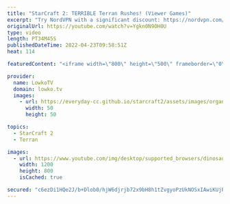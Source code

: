 ```yaml
---
title: "StarCraft 2: TERRIBLE Terran Rushes! (Viewer Games)"
excerpt: "Try NordVPN with a significant discount: https://nordvpn.com/lowkotv In this video I cast two viewer submitted games in StarCraft 2. If you have an awesome game that you would like me to cast, you can submit it to replays@lowko.tv.  00:00 Thanks to NordVPN 00:54 Silver League Terran vs Protoss 15:10"
originalUrl: https://youtube.com/watch?v=Ygkn0N9OH0U
type: video
length: PT34M45S
publishedDateTime: 2022-04-23T09:58:51Z
heat: 114

featuredContent: "<iframe width=\"800\" height=\"500\" frameborder=\"0\" src=\"https://www.youtube.com/embed/Ygkn0N9OH0U\" allow=\"accelerometer; autoplay; encrypted-media; gyroscope; picture-in-picture\" allowfullscreen></iframe>"

provider:
  name: LowkoTV
  domain: lowko.tv
  images:
    - url: https://everyday-cc.github.io/starcraft2/assets/images/organizations/lowko.tv-50x50.jpg
      width: 50
      height: 50

topics:
  - StarCraft 2
  - Terran

images:
  - url: https://www.youtube.com/img/desktop/supported_browsers/dinosaur.png
    width: 1200
    height: 800
    isCached: true

secured: "c6ezDi1HQe2J/b+Dlob0/hjW6djrjb72x9bH8h1tZvgyoPzUkNOSxIAwiKUjPkJEh2jk1EuTWV1ZzYXHwmufbrOpxupGEhD4Dbn1n2gLkhG1Ne4KYPofJG2YYoGxqwyggURk7Sxk/p4CY9HV4zyGUtz2L61sW98RO2wdKgew6WZJMFNVZqzNxHQT68BEa6vGmc+avCqDOKldbn8rYm5cCQHmntVDKOJYAY8i2zHclV+lNjq4Qnp705TZJ7nfosxqjJhxYHTRHhrtGqeuTSdCEvz1bFoh8I/yxJP7qa7xFm5vnicnl7TPtU5QiXgWent+/X7MT26zDjNI/PjQKkGeQmS37zFUiGOTV+t1E/mPdUqrNTRPNZ2TmAtJ6+SyyolHJW0Xfs0LF4s8q7Vc7kAGhkPbX2guM0zB9F/FyvttDtY=;BLv3gUMWH85y5tD5HNKSog=="
---
```


